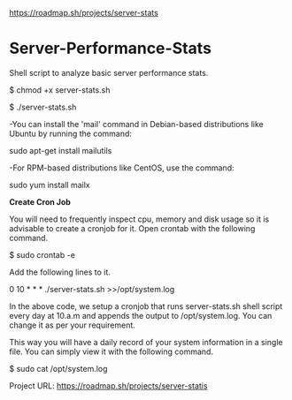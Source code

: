 https://roadmap.sh/projects/server-stats
# Server-Performance-Stats

Shell script to analyze basic server performance stats.

$ chmod +x server-stats.sh

$ ./server-stats.sh

-You can install the 'mail' command in Debian-based distributions like Ubuntu by running the command:

 sudo apt-get install mailutils 

-For RPM-based distributions like CentOS, use the command:

 sudo yum install mailx 

**Create Cron Job**

You will need to frequently inspect cpu, memory and disk usage so it is advisable to create a cronjob for it. Open crontab with the following command.

$ sudo crontab -e

Add the following lines to it.

0 10 * * * ./server-stats.sh >>/opt/system.log

In the above code, we setup a cronjob that runs server-stats.sh shell script every day at 10.a.m and appends the output to /opt/system.log. You can change it as per your requirement.

This way you will have a daily record of your system information in a single file. You can simply view it with the following command.

$ sudo cat /opt/system.log

Project URL: https://roadmap.sh/projects/server-statis
